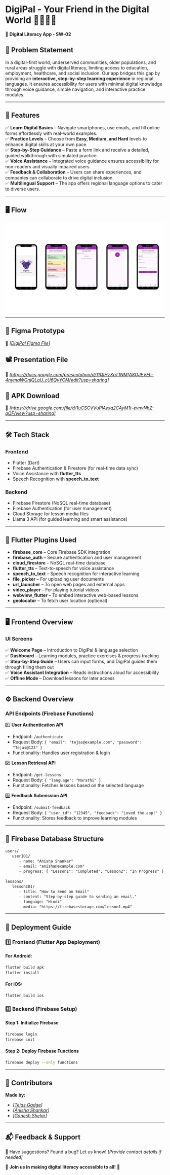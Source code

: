 # DigiPal - Your Friend in the Digital World 🫱🏻‍🫲🏻

📱 **Digital Literacy App - SW-02**

## 📌 Problem Statement
In a digital-first world, underserved communities, older populations, and rural areas struggle with digital literacy, limiting access to education, employment, healthcare, and social inclusion. Our app bridges this gap by providing an **interactive, step-by-step learning experience** in regional languages. It ensures accessibility for users with minimal digital knowledge through voice guidance, simple navigation, and interactive practice modules.

---

## 🎯 Features
✅ **Learn Digital Basics** – Navigate smartphones, use emails, and fill online forms effortlessly with real-world examples.  
✅ **Practice Levels** – Choose from **Easy, Medium, and Hard** levels to enhance digital skills at your own pace.  
✅ **Step-by-Step Guidance** – Paste a form link and receive a detailed, guided walkthrough with simulated practice.  
✅ **Voice Assistance** – Integrated voice guidance ensures accessibility for non-readers and visually impaired users.  
✅ **Feedback & Collaboration** – Users can share experiences, and companies can collaborate to drive digital inclusion.  
✅ **Multilingual Support** – The app offers regional language options to cater to diverse users.

---

## 🖥️ Flow
![DigiPal Flow](flow1.png)

---

## 🎨 Figma Prototype
🔗 _[[DigiPal Figma File](https://www.figma.com/design/seG5njl0PI11THUhGabYzj/digipal?node-id=0-1&t=CBeiTjwPawYKx8c9-1)]_

## 📽️ Presentation File
🔗 _[https://docs.google.com/presentation/d/11QIHzXpT1NMfA8OJEVEh-4nymqWGnjQLqU_cU6QvYCM/edit?usp=sharing]_

## 📱 APK Download
🔗 _[https://drive.google.com/file/d/1uCSCVVuPlAvxq2CAyM1t-evnvNhZ-gQF/view?usp=sharing]_

---

## 🛠️ Tech Stack
### **Frontend**
- Flutter (Dart)
- Firebase Authentication & Firestore (for real-time data sync)
- Voice Assistance with **flutter_tts**
- Speech Recognition with **speech_to_text**

### **Backend**
- Firebase Firestore (NoSQL real-time database)
- Firebase Authentication (for user management)
- Cloud Storage for lesson media files
- Llama 3 API (for guided learning and smart assistance)

---

## 🔌 Flutter Plugins Used
- **firebase_core** – Core Firebase SDK integration
- **firebase_auth** – Secure authentication and user management
- **cloud_firestore** – NoSQL real-time database
- **flutter_tts** – Text-to-speech for voice assistance
- **speech_to_text** – Speech recognition for interactive learning
- **file_picker** – For uploading user documents
- **url_launcher** – To open web pages and external apps
- **video_player** – For playing tutorial videos
- **webview_flutter** – To embed interactive web-based lessons
- **geolocator** – To fetch user location (optional)

---

## 🖥️ **Frontend Overview**
### **UI Screens**
✅ **Welcome Page** – Introduction to DigiPal & language selection  
✅ **Dashboard** – Learning modules, practice exercises & progress tracking  
✅ **Step-by-Step Guide** – Users can input forms, and DigiPal guides them through filling them out  
✅ **Voice Assistant Integration** – Reads instructions aloud for accessibility  
✅ **Offline Mode** – Download lessons for later access

---

## ⚙️ **Backend Overview**
### **API Endpoints (Firebase Functions)**
1️⃣ **User Authentication API**
- Endpoint: `/authenticate`
- Request Body: `{ "email": "tejas@example.com", "password": "Tejas@123" }`
- Functionality: Handles user registration & login

2️⃣ **Lesson Retrieval API**
- Endpoint: `/get-lessons`
- Request Body: `{ "language": "Marathi" }`
- Functionality: Fetches lessons based on the selected language

3️⃣ **Feedback Submission API**
- Endpoint: `/submit-feedback`
- Request Body: `{ "user_id": "12345", "feedback": "Loved the app!" }`
- Functionality: Stores feedback to improve learning modules

---

## 📂 **Firebase Database Structure**
```
users/
   userID1/
      - name: "Anisha Shankar"
      - email: "anisha@example.com"
      - progress: { "Lesson1": "Completed", "Lesson2": "In Progress" }

lessons/
   lessonID1/
      - title: "How to Send an Email"
      - content: "Step-by-step guide to sending an email."
      - language: "Hindi"
      - media: "https://firebasestorage.com/lesson1.mp4"
```

---

## 🚀 **Deployment Guide**
### 1️⃣ **Frontend (Flutter App Deployment)**
#### **For Android:**
```sh
flutter build apk
flutter install
```
#### **For iOS:**
```sh
flutter build ios
```

### 2️⃣ **Backend (Firebase Setup)**
#### **Step 1: Initialize Firebase**
```sh
firebase login
firebase init
```
#### **Step 2: Deploy Firebase Functions**
```sh
firebase deploy --only functions
```

---

## 👥 **Contributors**
**Made by:**
- _[[Tejas Gadge](https://github.com/tejasgadge2504)]_
- _[[Anisha Shankar](https://github.com/hahaanisha)]_
- _[[Ganesh Shelar](https://github.com/ganeshelar0010)]_

---

## 📬 **Feedback & Support**
💌 Have suggestions? Found a bug? Let us know! _[Provide contact details if needed]_

📢 **Join us in making digital literacy accessible to all!** 🚀
